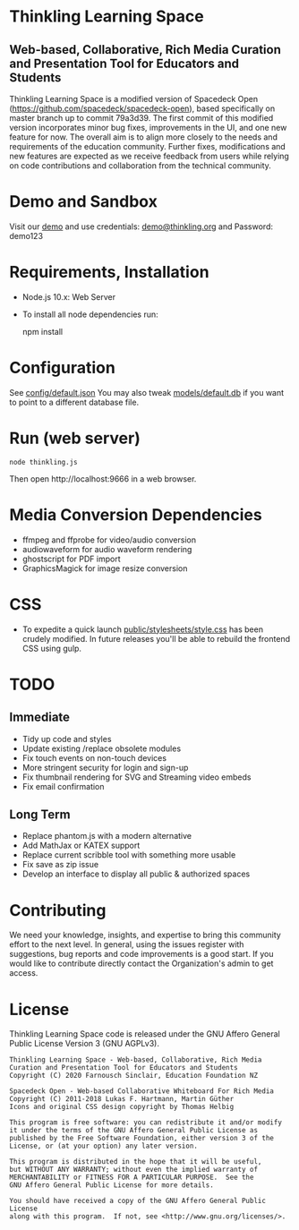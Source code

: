 # Thinkling Learning Space
## Web-based, Collaborative, Rich Media Curation and Presentation Tool for Educators and Students  

Thinkling Learning Space is a modified version of Spacedeck Open (https://github.com/spacedeck/spacedeck-open), based specifically on master branch up to commit 79a3d39. 
The first commit of this modified version incorporates minor bug fixes, improvements in the UI, and one new feature for now. The overall aim is to align more closely to the needs and requirements of the education community.
Further fixes, modifications and new features are expected as we receive feedback from users while relying on code contributions and collaboration from the technical community.        

# Demo and Sandbox

Visit our [demo](https://demo.thinkling.org) and use credentials: demo@thinkling.org and Password: demo123

# Requirements, Installation

- Node.js 10.x: Web Server
- To install all node dependencies run:
    
    npm install

# Configuration

See [config/default.json](config/default.json)
You may also tweak [models/default.db](models/default.db) if you want to point to a different database file.

# Run (web server)

    node thinkling.js

Then open http://localhost:9666 in a web browser.

# Media Conversion Dependencies

- ffmpeg and ffprobe for video/audio conversion
- audiowaveform for audio waveform rendering
- ghostscript for PDF import
- GraphicsMagick for image resize conversion


# CSS
 - To expedite a quick launch [public/stylesheets/style.css](public/stylesheets/style.css) has been crudely modified. In future releases you'll be able to rebuild the frontend CSS using gulp.

# TODO
## Immediate
- Tidy up code and styles
- Update existing /replace obsolete modules
- Fix touch events on non-touch devices
- More stringent security for login and sign-up
- Fix thumbnail rendering for SVG and Streaming video embeds 
- Fix email confirmation     

## Long Term
- Replace phantom.js with a modern alternative
- Add MathJax or KATEX support
- Replace current scribble tool with something more usable
- Fix save as zip issue
- Develop an interface to display all public & authorized spaces 

# Contributing

We need your knowledge, insights, and expertise to bring this community effort to the next level. In general, using the issues register with suggestions, bug reports and code improvements is a good start. If you would like to contribute directly contact the Organization's admin to get access.        

# License

Thinkling Learning Space code is released under the GNU Affero General Public License Version 3 (GNU AGPLv3).

    
    Thinkling Learning Space - Web-based, Collaborative, Rich Media 
    Curation and Presentation Tool for Educators and Students 
    Copyright (C) 2020 Farnousch Sinclair, Education Foundation NZ

    Spacedeck Open - Web-based Collaborative Whiteboard For Rich Media
    Copyright (C) 2011-2018 Lukas F. Hartmann, Martin Güther
    Icons and original CSS design copyright by Thomas Helbig
    
    This program is free software: you can redistribute it and/or modify
    it under the terms of the GNU Affero General Public License as
    published by the Free Software Foundation, either version 3 of the
    License, or (at your option) any later version.

    This program is distributed in the hope that it will be useful,
    but WITHOUT ANY WARRANTY; without even the implied warranty of
    MERCHANTABILITY or FITNESS FOR A PARTICULAR PURPOSE.  See the
    GNU Affero General Public License for more details.

    You should have received a copy of the GNU Affero General Public License
    along with this program.  If not, see <http://www.gnu.org/licenses/>.
